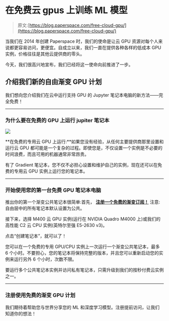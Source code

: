 # 在免费云 gpus 上训练 ML 模型

> 原文:[https://blog.paperspace.com/free-cloud-gpu/](https://blog.paperspace.com/free-cloud-gpu/)

当我们在 2014 年创建 Paperspace 时，我们的使命是让云 GPU 资源对每个人来说都更容易访问，更便宜。自成立以来，我们一直在提供各种各样的低成本 GPU 实例，价格往往是其他云提供商的零头。

今天，我们很高兴地宣布，我们已经将这一使命向前推进了一步。

## 介绍我们新的自由渐变 GPU 计划

我们想向您介绍我们在云中运行支持 GPU 的 Jupyter 笔记本电脑的新方法——完全免费！

* * *

### 为什么要在免费的 GPU 上运行 jupiter 笔记本

![](../Images/442a6c2a1521d00f9ead4e854f1fffe5.png)

**在免费的专用云 GPU 上运行:**如果您没有经验，从任何主要提供商那里设置和运行云 GPU 都可能是一个复杂的过程。即使您是，不仅设置一个实例是不必要的时间浪费，而且可用的机器通常非常昂贵。

有了 Gradient 笔记本，您不仅不必担心设置和维护自己的实例，现在还可以在免费的专用云 GPU 实例上运行您的笔记本。

* * *

### 开始使用您的第一台免费 GPU 笔记本电脑

推出你的第一个渐变公共笔记本很简单:首先， [**注册一个免费的渐变订阅！**](https://use.paperspace.com/jupyter-notebooks) 注意:自由层中的所有笔记本默认设置为公共。

接下来，选择 M400 云 GPU 实例(运行在 NVIDIA Quadro M4000 上)或我们的高性能 C2 云 CPU 实例(英特尔至强 E5-2630 v3)。

点击“创建笔记本”，就可以了！

您可以在一个免费的专用 GPU/CPU 实例上一次运行一个渐变公共笔记本，最多 6 个小时。不要担心，您的笔记本将保持完整的版本，并且您可以重新启动您的实例来运行另外 6 个小时，次数不限。

要运行多个公共笔记本实例并访问私有笔记本，只需升级到我们的按秒付费云实例之一。

* * *

### 注册使用免费的渐变 GPU 计划

我们期待着帮助您与世界分享您的 ML 和深度学习模型。注册提前访问，让我们知道你的想法！